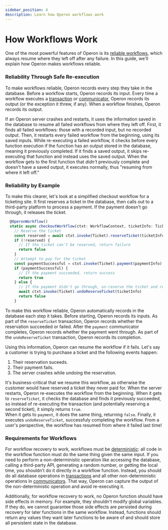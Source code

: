 ```yaml
---
sidebar_position: 4
description: Learn how Operon workflows work
---
```


# How Workflows Work

One of the most powerful features of Operon is its [reliable workflows](../tutorials/workflow-tutorial#reliability-guarantees), which always resume where they left off after any failure.
In this guide, we'll explain how Operon makes workflows reliable.

### Reliability Through Safe Re-execution

To make workflows reliable, Operon records every step they take in the database.
Before a workflow starts, Operon records its input.
Every time a workflow executes a [transaction](../tutorials/transaction-tutorial) or [communicator](../tutorials/communicator-tutorial), Operon records its output (or the exception it threw, if any).
When a workflow finishes, Operon records its output.

If an Operon server crashes and restarts, it uses the information saved in the database to resume all failed workflows from where they left off.
First, it finds all failed workflows: those with a recorded input, but no recorded output.
Then, it restarts every failed workflow from the beginning, using its saved inputs.
While re-executing a failed workflow, it checks before every function execution if the function has an output stored in the database, meaning it previously completed.
If it finds a saved output, it skips re-executing that function and instead uses the saved output.
When the workflow gets to the first function that _didn't_ previously complete and doesn't have a saved output, it executes normally, thus "resuming from where it left off."

### Reliability by Example

To make this clearer, let's look at a simplified checkout workflow for a ticketing site.
It first reserves a ticket in the database, then calls out to a third-party platform to process a payment.
If the payment doesn't go through, it releases the ticket.

```javascript
  @OperonWorkflow()
  static async checkoutWorkflow(ctxt: WorkflowContext, ticketInfo: TicketInfo, paymentInfo: Payment Info) {
    // Reserve the ticket
    const reserved = await ctxt.invoke(Ticket).reserveTicket(ticketInfo)
    if (!reserved) {
      // If the ticket can't be reserved, return failure
      return false
    }
    // Attempt to pay for the ticket
    const paymentSuccessful = ctxt.invoke(Ticket).payment(paymentInfo)
    if (paymentSuccessful) {
      // If the payment succeeded, return success
      return true
    } else {
      // If the payment didn't go through, un-reserve the ticket and return failure
      await ctxt.invoke(Ticket).undoReserveTicket(ticketInfo)
      return false
    }
```

To make this workflow reliable, Operon automatically records in the database each step it takes.
Before starting, Operon records its inputs.
As part of the `reserveTicket` transaction, Operon records whether the reservation succeeded or failed.
After the `payment` communicator completes, Operon records whether the payment went through.
As part of the `undoReserveTicket` transaction, Operon records its completion.

Using this information, Operon can resume the workflow if it fails.
Let's say a customer is trying to purchase a ticket and the following events happen:

1. Their reservation suceeds.
2. Their payment fails.
3. The server crashes while undoing the reservation.

It's business-critical that we resume this workflow, as otherwise the customer would have reserved a ticket they never paid for.
When the server restarts, Operon re-executes the workflow from the beginning.
When it gets to `reserveTicket`, it checks the database and finds it previously succeeded, so instead of re-executing the transaction (and potentially reserving a second ticket), it simply returns `true`.  
When it gets to `payment`, it does the same thing, returning `false`.
Finally, it executes `undoReserveTicket`, successfuly completing the workflow.
From a user's perspective, the workflow has resumed from where it failed last time!

### Requirements for Workflows

For workflow recovery to work, workflows must be [deterministic](../tutorials/workflow-tutorial#determinism): all code in the workflow function must do the same thing given the same input.
If you need to perform a non-deterministic operation like accessing the database, calling a third-party API, generating a random number, or getting the local time, you shouldn't do it directly in a workflow function.
Instead, you should do all database operations in [transactions](../tutorials/transaction-tutorial) and all other non-deterministic operations in [communicators](../tutorials/communicator-tutorial).
That way, Operon can capture the output of the non-deterministic operation and avoid re-executing it.

Additionally, for workflow recovery to work, no Operon function should have side effects in memory.
For example, they shouldn't modify global variables.
If they do, we cannot guarantee those side effects are persisted during recovery for later functions in the same workflow.
Instead, functions should return any values they want later functions to be aware of and should store all persistent state in the database.